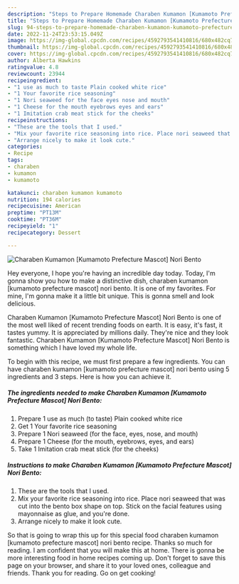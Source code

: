 ```yaml
---
description: "Steps to Prepare Homemade Charaben Kumamon [Kumamoto Prefecture Mascot] Nori Bento"
title: "Steps to Prepare Homemade Charaben Kumamon [Kumamoto Prefecture Mascot] Nori Bento"
slug: 94-steps-to-prepare-homemade-charaben-kumamon-kumamoto-prefecture-mascot-nori-bento
date: 2022-11-24T23:53:15.049Z
image: https://img-global.cpcdn.com/recipes/4592793541410816/680x482cq70/charaben-kumamon-kumamoto-prefecture-mascot-nori-bento-recipe-main-photo.jpg
thumbnail: https://img-global.cpcdn.com/recipes/4592793541410816/680x482cq70/charaben-kumamon-kumamoto-prefecture-mascot-nori-bento-recipe-main-photo.jpg
cover: https://img-global.cpcdn.com/recipes/4592793541410816/680x482cq70/charaben-kumamon-kumamoto-prefecture-mascot-nori-bento-recipe-main-photo.jpg
author: Alberta Hawkins
ratingvalue: 4.8
reviewcount: 23944
recipeingredient:
- "1 use as much to taste Plain cooked white rice"
- "1 Your favorite rice seasoning"
- "1 Nori seaweed for the face eyes nose and mouth"
- "1 Cheese for the mouth eyebrows eyes and ears"
- "1 Imitation crab meat stick for the cheeks"
recipeinstructions:
- "These are the tools that I used."
- "Mix your favorite rice seasoning into rice. Place nori seaweed that was cut into the bento box shape on top. Stick on the facial features using mayonnaise as glue, and you&#39;re done."
- "Arrange nicely to make it look cute."
categories:
- Recipe
tags:
- charaben
- kumamon
- kumamoto

katakunci: charaben kumamon kumamoto 
nutrition: 194 calories
recipecuisine: American
preptime: "PT13M"
cooktime: "PT36M"
recipeyield: "1"
recipecategory: Dessert

---
```



![Charaben Kumamon [Kumamoto Prefecture Mascot] Nori Bento](https://img-global.cpcdn.com/recipes/4592793541410816/680x482cq70/charaben-kumamon-kumamoto-prefecture-mascot-nori-bento-recipe-main-photo.jpg)

Hey everyone, I hope you're having an incredible day today. Today, I'm gonna show you how to make a distinctive dish, charaben kumamon [kumamoto prefecture mascot] nori bento. It is one of my favorites. For mine, I'm gonna make it a little bit unique. This is gonna smell and look delicious.



Charaben Kumamon [Kumamoto Prefecture Mascot] Nori Bento is one of the most well liked of recent trending foods on earth. It is easy, it's fast, it tastes yummy. It is appreciated by millions daily. They're nice and they look fantastic. Charaben Kumamon [Kumamoto Prefecture Mascot] Nori Bento is something which I have loved my whole life.


To begin with this recipe, we must first prepare a few ingredients. You can have charaben kumamon [kumamoto prefecture mascot] nori bento using 5 ingredients and 3 steps. Here is how you can achieve it.

<!--inarticleads1-->

##### The ingredients needed to make Charaben Kumamon [Kumamoto Prefecture Mascot] Nori Bento:

1. Prepare 1 use as much (to taste) Plain cooked white rice
1. Get 1 Your favorite rice seasoning
1. Prepare 1 Nori seaweed (for the face, eyes, nose, and mouth)
1. Prepare 1 Cheese (for the mouth, eyebrows, eyes, and ears)
1. Take 1 Imitation crab meat stick (for the cheeks)




<!--inarticleads2-->

##### Instructions to make Charaben Kumamon [Kumamoto Prefecture Mascot] Nori Bento:

1. These are the tools that I used.
1. Mix your favorite rice seasoning into rice. Place nori seaweed that was cut into the bento box shape on top. Stick on the facial features using mayonnaise as glue, and you&#39;re done.
1. Arrange nicely to make it look cute.




So that is going to wrap this up for this special food charaben kumamon [kumamoto prefecture mascot] nori bento recipe. Thanks so much for reading. I am confident that you will make this at home. There is gonna be more interesting food in home recipes coming up. Don't forget to save this page on your browser, and share it to your loved ones, colleague and friends. Thank you for reading. Go on get cooking!
